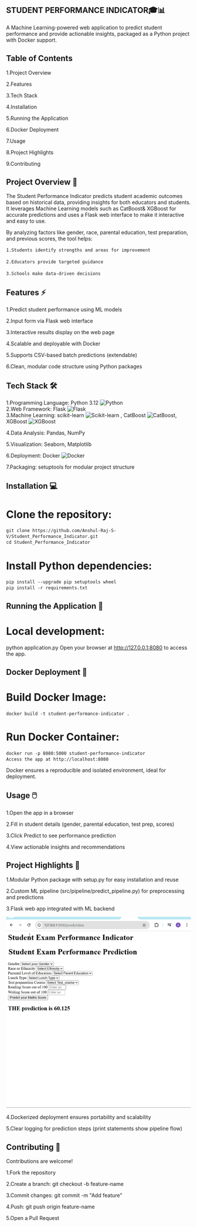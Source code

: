 ## STUDENT PERFORMANCE INDICATOR🎓📊

A Machine Learning-powered web application to predict student performance and provide actionable insights, packaged as a Python project with Docker support.

## Table of Contents

  1.Project Overview
  
  2.Features
  
  3.Tech Stack
  
  4.Installation
  
  5.Running the Application
  
  6.Docker Deployment
  
  7.Usage
  
  8.Project Highlights
  
  9.Contributing
  

  
## Project Overview 📝

  The Student Performance Indicator predicts student academic outcomes based on historical data, providing insights for both educators and students. It leverages Machine Learning models such as CatBoost& XGBoost         for accurate predictions and uses a Flask web interface to make it interactive and easy to use.
  
  By analyzing factors like gender, race, parental education, test preparation, and previous scores, the tool helps:
  
    1.Students identify strengths and areas for improvement
    
    2.Educators provide targeted guidance
    
    3.Schools make data-driven decisions

    
## Features ⚡

  1.Predict student performance using ML models
  
  2.Input form via Flask web interface
  
  3.Interactive results display on the web page
  
  4.Scalable and deployable with Docker
  
  5.Supports CSV-based batch predictions (extendable)
  
  6.Clean, modular code structure using Python packages



## Tech Stack 🛠️

  1.Programming Language: Python 3.12  ![Python](https://img.shields.io/badge/Python-3670A0?style=for-the-badge&logo=python&logoColor=ffdd54)  
  2.Web Framework: Flask  ![Flask](https://img.shields.io/badge/Flask-000000?style=for-the-badge&logo=flask&logoColor=white)  
  3.Machine Learning: scikit-learn   ![Scikit-learn](https://img.shields.io/badge/scikit--learn-F7931E?style=for-the-badge&logo=scikit-learn&logoColor=white)  , CatBoost   ![CatBoost](https://img.shields.io/badge/CatBoost-1F8ACB?style=for-the-badge&logo=catboost&logoColor=white), XGBoost   ![XGBoost](https://img.shields.io/badge/XGBoost-FF9900?style=for-the-badge&logo=xgboost&logoColor=white)  
  
  4.Data Analysis: Pandas, NumPy
  
  5.Visualization: Seaborn, Matplotlib
  
  6.Deployment: Docker   ![Docker](https://img.shields.io/badge/Docker-2496ED?style=for-the-badge&logo=docker&logoColor=white)  
  
  7.Packaging: setuptools for modular project structure


## Installation 💻

# Clone the repository:
    git clone https://github.com/Anshul-Raj-S-V/Student_Performance_Indicator.git
    cd Student_Performance_Indicator
# Install Python dependencies:
    pip install --upgrade pip setuptools wheel
    pip install -r requirements.txt

## Running the Application 🚀

# Local development:
  python application.py
  Open your browser at http://127.0.0.1:8080 to access the app.

## Docker Deployment 🐳

# Build Docker Image:
    docker build -t student-performance-indicator .
# Run Docker Container:
    docker run -p 8080:5000 student-performance-indicator
    Access the app at http://localhost:8080
Docker ensures a reproducible and isolated environment, ideal for deployment.


## Usage 🖱️

  1.Open the app in a browser
  
  2.Fill in student details (gender, parental education, test prep, scores)
  
  3.Click Predict to see performance prediction
  
  4.View actionable insights and recommendations
  

## Project Highlights 🌟

  1.Modular Python package with setup.py for easy installation and reuse
  
  2.Custom ML pipeline (src/pipeline/predict_pipeline.py) for preprocessing and predictions
  
  3.Flask web app integrated with ML backend

  ![User Interface](https://raw.githubusercontent.com/Anshul-Raj-S-V/Student_Performance_Indicator/main/user_interface.png)

  
  4.Dockerized deployment ensures portability and scalability
  
  5.Clear logging for prediction steps (print statements show pipeline flow)

## Contributing 🤝
Contributions are welcome!

  1.Fork the repository
  
  2.Create a branch: git checkout -b feature-name
  
  3.Commit changes: git commit -m "Add feature"
  
  4.Push: git push origin feature-name
  
  5.Open a Pull Request


